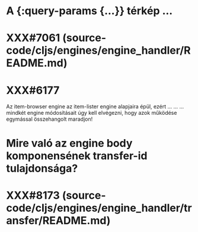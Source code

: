 

# A {:query-params {...}} térkép ...
# XXX#7061 (source-code/cljs/engines/engine_handler/README.md)  



# XXX#6177
  Az item-browser engine az item-lister engine alapjaira épül, ezért ...
  ...
  ... mindkét engine módosításait úgy kell elvégezni, hogy azok működése egymással összehangolt maradjon!



# Mire való az engine body komponensének transfer-id tulajdonsága?
# XXX#8173 (source-code/cljs/engines/engine_handler/transfer/README.md)
